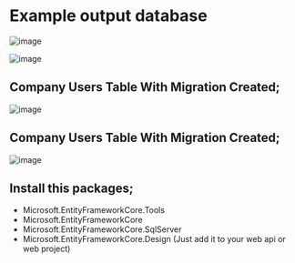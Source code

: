 # Example output database

![image](https://user-images.githubusercontent.com/53406778/215103105-9d51dc3e-49c5-415b-b325-726a78036b3a.png)


![image](https://user-images.githubusercontent.com/53406778/215103242-82cb12f5-178f-4e5d-88f2-895120e3c4d9.png)


## Company Users Table With Migration Created;
![image](https://user-images.githubusercontent.com/53406778/215103584-240cc3c0-1074-4e66-9273-ad0544cc7983.png)


## Company Users Table With Migration Created;
![image](https://user-images.githubusercontent.com/53406778/215103637-ff5c5614-89bc-4236-9473-446fd34e8a07.png)



## Install this packages;

* Microsoft.EntityFrameworkCore.Tools
* Microsoft.EntityFrameworkCore
* Microsoft.EntityFrameworkCore.SqlServer
* Microsoft.EntityFrameworkCore.Design (Just add it to your web api or web project)


